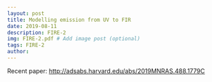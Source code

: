 ```yaml
---
layout: post
title: Modelling emission from UV to FIR
date: 2019-08-11
description: FIRE-2
img: FIRE-2.pdf # Add image post (optional)
tags: FIRE-2
author: 
---
```

Recent paper: http://adsabs.harvard.edu/abs/2019MNRAS.488.1779C
